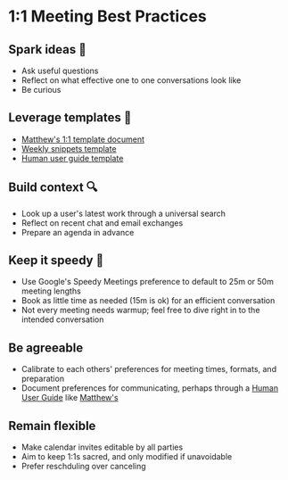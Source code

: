 # 1:1 Meeting Best Practices

## Spark ideas 🧠

- Ask useful questions
- Reflect on what effective one to one conversations look like
- Be curious

## Leverage templates 📄

- [Matthew's 1:1 template document](one-on-one-minimal-template.md)
- [Weekly snippets template](weekly-snippets.md)
- [Human user guide template](human-user-guide.md)

## Build context 🔍

- Look up a user's latest work through a universal search
- Reflect on recent chat and email exchanges
- Prepare an agenda in advance

## Keep it speedy 🏃

- Use Google's Speedy Meetings preference to default to 25m or 50m meeting lengths
- Book as little time as needed (15m is ok) for an efficient conversation
- Not every meeting needs warmup; feel free to dive right in to the intended conversation

## Be agreeable

- Calibrate to each others' preferences for meeting times, formats, and preparation
- Document preferences for communicating, perhaps through a [Human User Guide](human-user-guide.md) like [Matthew's](examples/human-user-guide-for-matthew.md)

## Remain flexible

- Make calendar invites editable by all parties
- Aim to keep 1:1s sacred, and only modified if unavoidable
- Prefer reschduling over canceling

